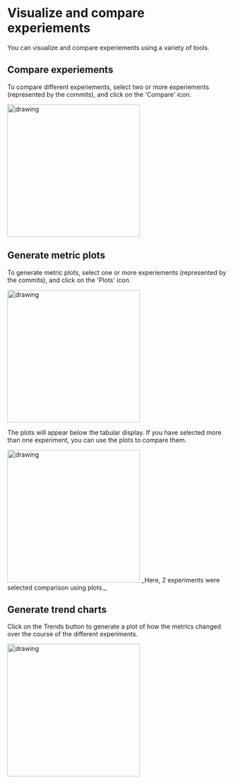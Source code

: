 # Visualize and compare experiements
You can visualize and compare experiements using a variety of tools.

## Compare experiements
To compare different experiements, select two or more experiements (represented by the commits), and click on the 'Compare' icon.

<img src="/img/studio/compare.png" alt="drawing" width="300"/>

## Generate metric plots
To generate metric plots, select one or more experiements (represented by the commits), and click on the 'Plots' icon.

<img src="/img/studio/select_commits.png" alt="drawing" width="300"/>

The plots will appear below the tabular display. If you have selected more than one experiment, you can use the plots to compare them.

<img src="/img/studio/plots.png" alt="drawing" width="300"/>
_Here, 2 experiments were selected comparison using plots._

## Generate trend charts
Click on the Trends button to generate a plot of how the metrics changed over the course of the different experiments.

<img src="/img/studio/trends.png" alt="drawing" width="300"/>
